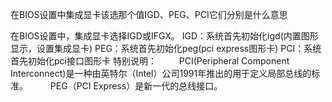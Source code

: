 在BIOS设置中集成显卡该选那个值IGD、PEG、PCI它们分别是什么意思

在BIOS设置中，集成显卡选择IGD或IFGX。
IGD：系统首先初始化igd(内置图形显示，设置集成显卡)
PEG：系统首先初始化peg(pci express图形卡)
PCI：系统首先初始化pci接口图形卡
特别说明：
　　 PCI(Peripheral Component Interconnect)是一种由英特尔（Intel）公司1991年推出的用于定义局部总线的标准。
　　 PEG（PCI Express）是新一代的总线接口。
